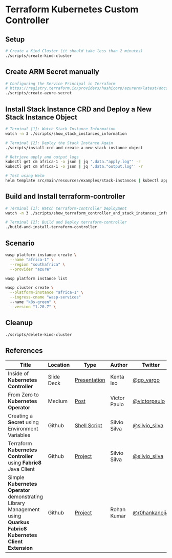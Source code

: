 # Terraform Kubernetes Custom Controller

## Setup

```bash
# Create a Kind Cluster (it should take less than 2 minutes)
./scripts/create-kind-cluster
```

## Create ARM Secret manually

```bash
# Configuring the Service Principal in Terraform
# https://registry.terraform.io/providers/hashicorp/azurerm/latest/docs/guides/service_principal_client_secret#configuring-the-service-principal-in-terraform
./scripts/create-azure-secret
```

## Install Stack Instance CRD and Deploy a New Stack Instance Object

```bash
# Terminal [1]: Watch Stack Instance Information
watch -n 3 ./scripts/show_stack_instances_information

# Terminal [2]: Deploy the Stack Instance Again
./scripts/install-crd-and-create-a-new-stack-instance-object

# Retrieve apply and output logs
kubectl get cm africa-1 -o json | jq '.data."apply.log"' -r
kubectl get cm africa-1 -o json | jq '.data."output.log"' -r

# Test using Helm
helm template src/main/resources/examples/stack-instances | kubectl apply -f -
```

## Build and Install terraform-controller

```bash
# Terminal [1]: Watch terraform-controller Deployment
watch -n 3 ./scripts/show_terraform_controller_and_stack_instances_information

# Terminal [2]: Build and Deploy terraform-controller
./build-and-install-terraform-controller
```

## Scenario

```bash
wasp platform instance create \
  --name "africa-1" \
  --region "southafrica" \
  --provider "azure"

wasp platform instance list

wasp cluster create \
  --platform-instance "africa-1" \
  --ingress-cname "wasp-services"
  --name "k8s-green" \
  --version "1.20.7" \

```

## Cleanup

```bash
./scripts/delete-kind-cluster
```

## References

Title                                                                                                                 | Location   | Type                                                                                                | Author       | Twitter                                           | Linkedin                                                                      | Github                                         
--------------------------------------------------------------------------------------------------------------------- | ---------- | --------------------------------------------------------------------------------------------------- | ------------ | ------------------------------------------------- | ----------------------------------------------------------------------------- | -----------------------------------------------
Inside of **Kubernetes Controller**                                                                                   | Slide Deck | [Presentation](https://speakerdeck.com/govargo/inside-of-kubernetes-controller?slide=42)            | Kenta Iso    | [@go_vargo](https://twitter.com/go_vargo)         |                                                                               | 
From Zero to **Kubernetes Operator**                                                                                  | Medium     | [Post](https://medium.com/@victorpaulo/from-zero-to-kubernetes-operator-dd06436b9d89)               | Victor Paulo | [@victorpaulo](https://twitter.com/victorpaulo)   | [victorpaulo](https://www.linkedin.com/in/victorpaulo/detail/contact-info/)   |
Creating a **Secret** using Environment Variables                                                                     | Github     | [Shell Script](https://github.com/smsilva/terraform-packager/blob/main/kubernetes/create-secret.sh) | Silvio Silva | [@silvio_silva](https://twitter.com/silvio_silva) | [silviomsilva](https://www.linkedin.com/in/silviomsilva/detail/contact-info/) | 
Terraform **Kubernetes Controller** using **Fabric8** Java Client                                                     | Github     | [Project](https://github.com/smsilva/terraform-kubernetes-controller)                               | Silvio Silva | [@silvio_silva](https://twitter.com/silvio_silva) | [silviomsilva](https://www.linkedin.com/in/silviomsilva/detail/contact-info/) | [smsilva](https://github.com/smsilva)
Simple **Kubernetes Operator** demonstrating Library Management using **Quarkus Fabric8 Kubernetes Client Extension** | Github     | [Project](https://github.com/rohanKanojia/librarybookoperatorinjava)                                | Rohan Kumar  | [@r0hankanojia](https://twitter.com/r0hankanojia) |                                                                               | [rohanKanojia](https://github.com/rohanKanojia)
